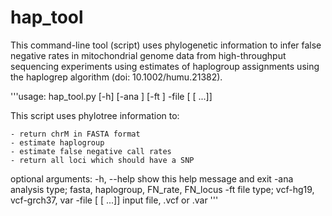 hap_tool
========

This command-line tool (script) uses phylogenetic information to infer false negative rates in mitochondrial genome data from high-throughput sequencing experiments using estimates of haplogroup assignments using the haplogrep algorithm (doi: 10.1002/humu.21382).


'''usage: hap_tool.py [-h] [-ana <ana>] [-ft <ft>] -file [<file> [<file> ...]]

This script uses phylotree information to: 

	- return chrM in FASTA format
	- estimate haplogroup
	- estimate false negative call rates
	- return all loci which should have a SNP

optional arguments:
  -h, --help            show this help message and exit
  -ana <ana>            analysis type; fasta, haplogroup, FN_rate, FN_locus
  -ft <ft>              file type; vcf-hg19, vcf-grch37, var
  -file [<file> [<file> ...]]
                        input file, .vcf or .var
'''
